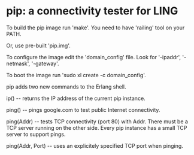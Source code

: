 
# pip: a connectivity tester for LING

To build the pip image run 'make'. You need to have 'railing' tool on your PATH.

Or, use pre-built 'pip.img'.

To configure the image edit the 'domain\_config' file. Look for '-ipaddr', '-netmask', '-gateway'.

To boot the image run 'sudo xl create -c domain\_config'.

pip adds two new commands to the Erlang shell.

ip() -- returns the IP address of the current pip instance.

ping() -- pings google.com to test public Internet connectivity.

ping(Addr) -- tests TCP connectivity (port 80) with Addr. There must be a TCP server running on
the other side. Every pip instance has a small TCP server to support pings.

ping(Addr, Port) -- uses an explicitely specified TCP port when pinging.

